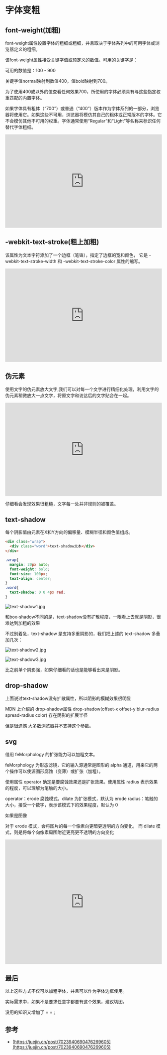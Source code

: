 # 字体变粗

## font-weight(加粗)

font-weight属性设置字体的粗细或粗细，并且取决于字体系列中的可用字体或浏览器定义的粗细。

该font-weight属性接受关键字值或预定义的数值。可用的关键字是： <normal> <bold> <bolder> <lighter>

可用的数值是：100 - 900

关键字值normal映射到数值400，值bold映射到700。

为了使用400或以外的值查看任何效果700，所使用的字体必须具有与这些指定权重匹配的内置字体。

如果字体具有粗体（“700”）或普通（“400”）版本作为字体系列的一部分，浏览器将使用它。如果这些不可用，浏览器将模仿其自己的粗体或正常版本的字体。它不会模仿其他不可用的权重。字体通常使用“Regular”和“Light”等名称来标识任何替代字体粗细。

<iframe height="300" style="width: 100%;" scrolling="no" title="font-weight" src="https://codepen.io/WFFMLOVE/embed/RwLpwwg?default-tab=html%2Cresult" frameborder="no" loading="lazy" allowtransparency="true" allowfullscreen="true">
  See the Pen <a href="https://codepen.io/WFFMLOVE/pen/RwLpwwg">
  font-weight</a> by 1998yyh (<a href="https://codepen.io/WFFMLOVE">@WFFMLOVE</a>)
  on <a href="https://codepen.io">CodePen</a>.
</iframe>


## -webkit-text-stroke(粗上加粗)

该属性为文本字符添加了一个边框（笔锋），指定了边框的宽和颜色， 它是 -webkit-text-stroke-width 和 -webkit-text-stroke-color 属性的缩写。

<iframe height="300" style="width: 100%;" scrolling="no" title="-webkit-text-stroke " src="https://codepen.io/WFFMLOVE/embed/rNGyNLN?default-tab=html%2Cresult" frameborder="no" loading="lazy" allowtransparency="true" allowfullscreen="true">
  See the Pen <a href="https://codepen.io/WFFMLOVE/pen/rNGyNLN">
  -webkit-text-stroke </a> by 1998yyh (<a href="https://codepen.io/WFFMLOVE">@WFFMLOVE</a>)
  on <a href="https://codepen.io">CodePen</a>.
</iframe>


## 伪元素

使用文字的伪元素放大文字,我们可以对每一个文字进行精细化处理，利用文字的伪元素稍微放大一点文字，将原文字和访达后的文字贴合在一起。

<iframe height="300" style="width: 100%;" scrolling="no" title="pseudoElements font-weight" src="https://codepen.io/WFFMLOVE/embed/poWeoem?default-tab=html%2Cresult" frameborder="no" loading="lazy" allowtransparency="true" allowfullscreen="true">
  See the Pen <a href="https://codepen.io/WFFMLOVE/pen/poWeoem">
  pseudoElements font-weight</a> by 1998yyh (<a href="https://codepen.io/WFFMLOVE">@WFFMLOVE</a>)
  on <a href="https://codepen.io">CodePen</a>.
</iframe>

仔细看会发现效果很粗糙，文字每一处并非规则的被覆盖。

## text-shadow

每个阴影值由元素在X和Y方向的偏移量、模糊半径和颜色值组成。
```html
<div class="wrap">
  <div class="word">text-shadow文本</div>
</div>
```
```css
.wrap{
  margin: 20px auto;
  font-weight: bold;
  font-size: 100px;
  text-align: center;
}
.word{
  text-shadow: 0 0 4px red;
}
```

![text-shadow1.jpg](https://s2.loli.net/2021/12/15/8ihtwKN1rfBqYDA.jpg)

和box-shadow不同的是，text-shadow没有扩散程度，一眼看上去就是阴影，很难达到加粗的效果

不过别着急，text-shadow 是支持多重阴影的，我们把上述的 text-shadow 多叠加几次：

![text-shadow2.jpg](https://s2.loli.net/2021/12/15/uv8LmRODAc9lI4i.jpg)

![text-shadow3.jpg](https://s2.loli.net/2021/12/15/qXOJKI7Pu3M52lf.jpg)

比之前单个阴影强，如果仔细看的话也是能够看出来是阴影。


## drop-shadow

上面说过text-shadow没有扩散属性，所以阴影的模糊效果很明显

MDN 上介绍的 drop-shadow属性 drop-shadow(offset-x offset-y blur-radius spread-radius color) 存在阴影的扩展半径

但是很遗憾 大多数浏览器并不支持这个参数。

## svg

借用 feMorphology 的扩张能力可以加粗文本。

feMorphology 为形态滤镜，它的输入源通常是图形的 alpha 通道，用来它的两个操作可以使源图形腐蚀（变薄）或扩张（加粗）。

使用属性 operator 确定是要腐蚀效果还是扩张效果。使用属性 radius 表示效果的程度，可以理解为笔触的大小。

operator：erode 腐蚀模式，dilate 为扩张模式，默认为 erode
radius：笔触的大小，接受一个数字，表示该模式下的效果程度，默认为 0

如果是图像

对于 erode 模式，会将图片的每一个像素向更暗更透明的方向变化，
而 dilate 模式，则是将每个向像素周围附近更亮更不透明的方向变化

<iframe height="400" style="width: 100%;" scrolling="no" title="feMorphology font-weight bold" src="https://codepen.io/WFFMLOVE/embed/MWEpYQm?default-tab=html%2Cresult&editable=true" frameborder="no" loading="lazy" allowtransparency="true" allowfullscreen="true">
  See the Pen <a href="https://codepen.io/WFFMLOVE/pen/MWEpYQm">
  feMorphology font-weight bold</a> by 1998yyh (<a href="https://codepen.io/WFFMLOVE">@WFFMLOVE</a>)
  on <a href="https://codepen.io">CodePen</a>.
</iframe>



## 最后
以上这些方式不仅可以加粗字体，并且可以作为字体边框使用。

实际需求中，如果不是要求任意字都要有这个效果，建议切图。

没用的知识又增加了 = = ;


## 参考
- [https://juejin.cn/post/7023940690476269605](https://juejin.cn/post/7023940690476269605)

